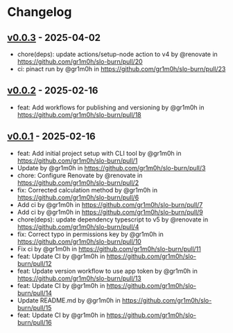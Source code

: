 # Changelog

## [v0.0.3](https://github.com/gr1m0h/slo-burn/compare/v0.0.2...v0.0.3) - 2025-04-02
- chore(deps): update actions/setup-node action to v4 by @renovate in https://github.com/gr1m0h/slo-burn/pull/20
- ci: pinact run by @gr1m0h in https://github.com/gr1m0h/slo-burn/pull/23

## [v0.0.2](https://github.com/gr1m0h/slo-burn/compare/v0.0.1...v0.0.2) - 2025-02-16
- feat: Add workflows for publishing and versioning by @gr1m0h in https://github.com/gr1m0h/slo-burn/pull/18

## [v0.0.1](https://github.com/gr1m0h/slo-burn/commits/v0.0.1) - 2025-02-16
- feat: Add initial project setup with CLI tool by @gr1m0h in https://github.com/gr1m0h/slo-burn/pull/1
- Update by @gr1m0h in https://github.com/gr1m0h/slo-burn/pull/3
- chore: Configure Renovate by @renovate in https://github.com/gr1m0h/slo-burn/pull/2
- fix: Corrected calculation method by @gr1m0h in https://github.com/gr1m0h/slo-burn/pull/6
- Add ci by @gr1m0h in https://github.com/gr1m0h/slo-burn/pull/7
- Add ci by @gr1m0h in https://github.com/gr1m0h/slo-burn/pull/9
- chore(deps): update dependency typescript to v5 by @renovate in https://github.com/gr1m0h/slo-burn/pull/4
- fix: Correct typo in permissions key by @gr1m0h in https://github.com/gr1m0h/slo-burn/pull/10
- Fix ci by @gr1m0h in https://github.com/gr1m0h/slo-burn/pull/11
- feat: Update CI by @gr1m0h in https://github.com/gr1m0h/slo-burn/pull/12
- feat: Update version workflow to use app token by @gr1m0h in https://github.com/gr1m0h/slo-burn/pull/13
- feat: Update CI by @gr1m0h in https://github.com/gr1m0h/slo-burn/pull/14
- Update README.md by @gr1m0h in https://github.com/gr1m0h/slo-burn/pull/15
- feat: Update CI by @gr1m0h in https://github.com/gr1m0h/slo-burn/pull/16
